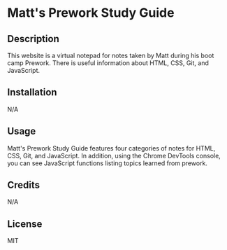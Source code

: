 # Matt's Prework Study Guide

## Description

This website is a virtual notepad for notes taken by Matt during his boot camp Prework. There is useful information about HTML, CSS, Git, and JavaScript.

## Installation

N/A

## Usage

Matt's Prework Study Guide features four categories of notes for HTML, CSS, Git, and JavaScript. In addition, using the Chrome DevTools console, you can see JavaScript functions listing topics learned from prework.

## Credits

N/A

## License

MIT